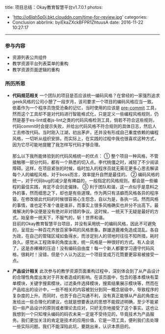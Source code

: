 title: 项目总结：Okay教育智慧平台v1.7.0.1
photos:
  - 'http://o6lqh5p0j.bkt.clouddn.com/time-for-review.jpg'
categories:
  - Conclusion
abbrlink: byiEkaZXckBFPR1ZhtuusA
date: 2016-11-22 10:27:17
---
### 参与内容
* 资源列表公共组件
* 教学资源平台列表菜单的重构
* 教学资源页面逻辑的重构

<!-- more -->

### 所历所思
*  __代码规范相关__
一个团队的项目是否应该统一编码风格？在曾经的一家强烈追求geek风格的公司小憩了一段岁月，该司要求一个项目的编码风格应当一致。依着作为一个程序员饱受沧桑的记忆，当时使用的应该是 [pre-commit](http://pre-commit.com/) 工具，然而这个工具却不是对代码进行智能格式化，只是定义一些编程风格规则，仍然是基于es-lint或者js-lint之类的代码风格检测工具，倘若不符合这些规则，代码commit时会提示失败，并给出代码风格不符合规则的具体日志，然后人工去修改代码。当时刚入江湖，初出茅庐，还并没有形成自己重度依赖的编程风格，一切听从组织安排。而实际上，在实践的过程中我也很喜欢这种方式，因为它尽可能地提醒了我怎样写代码才够合理。<br/><br/>那么以下我所能体验到的代码风格统一的优点：
① 整个项目一种风格，不管接触哪一部分代码，都有一个熟悉的切入点。李代桃僵之时，减轻了不少阅读障碍。这样，在项目紧张的时候，临时加入的程序员就无需花更多心思去解读每个人的编程风格，对于boss而言，效率提升自然是最佳的。
② 编码风格的统一，对于代码bug的减少是有裨益的，一般指定的风格规则，都会是一些编程的最佳实践，肯定不会剑走偏锋。
③ 利于团队和谐，这一点似乎是意料之外的事，然而细思之下，却也是有些道理。作为两只有洁癖而风格各异的程序猿，在修改彼此代码的时候很容易心生怨念，自以为是，各执一词。然而风格的事情，谁也定不准个谁是谁非，而事实上很多风格确实也并分不出高下。最难解决的争议便是没有绝对非对错的争议。这时候，一统天下无疑是最好的方式，始皇帝一统天下，不服气的，斩！世界和谐。
<br>目前的Okay教育智慧平台项目，并没有采用统一的编码风格，因此不可避免的，呈现出一种百花齐放百家争鸣的风格景象。群雄逐鹿难免造成混乱。各自为政，在自己的管辖区域如鱼得水，而涉足别人的领地时往往不知所措，耗时良久。感觉从工程效率的角度出发，统一风格是一种很好的方式。有人会说了，这是赤裸裸的压迫！没有编码自由度！每一个新人都要学习遵守代码风格，很耗时！没错，但是个人认为这比一个项目变成万花筒要更容易被接受一点。

* __产品设计相关__
此次参与的教学资源页面重构过程中，深刻体会到了从产品设计的合理性角度出发对于开发者造成的影响。在该页面中，包含的基本模块有菜单模块，关键字搜索模块，过滤条件选择模块，搜索结果展示模块等，然而在产品给出的设计中，一些不相关的内容被划分到同一概念层级中，导致程序的复杂度的上升。而同时，也苦于自己沟通不利，没有真正能够从产品的角度出发给出一些合理化的建议，也就是想要表达的思想不能叙述明确，至少不能紧扣一些产品设计的原则或者理论去应对，只好无奈地接受了这个事实。这也让我想到一个只知埋头编码的码农未来一定是不受待见的，毕竟技术为产品服务。我们更加关注的肯定是技术的应用价值，它是一项工具，便利我们去处理一些实际问题。我们不能深陷此坑，要跳出来，认识本质目的。
